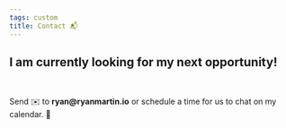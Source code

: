 ```yaml
---
tags: custom
title: Contact 📬
---
```


## I am currently looking for my next opportunity!

&ensp;

<link href="https://assets.calendly.com/assets/external/widget.css" rel="stylesheet">
<script src="https://assets.calendly.com/assets/external/widget.js" type="text/javascript"></script>
Send ✉️ to <strong>ryan@ryanmartin.io</strong> or
<a
  onclick="Calendly.initPopupWidget({url: "https://calendly.com/ryancraigmartin"})>
  schedule a time for us to chat on my calendar. 📆
</a>

<!-- TODO: use inline widget once calendly's embed issues are fixed -->

&ensp;

<!-- <div
      class="calendly-inline-widget"
      data-url="https://calendly.com/ryancraigmartin"
    >
    <script
      type="text/javascript"
      src="https://assets.calendly.com/assets/external/widget.js">
    </script>
</div> -->
